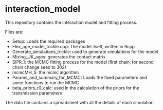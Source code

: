 # interaction_model

 This repository contains the interaction model and fitting process. 

 Files are:
 - Setup: Loads the required packages
 - Flex_age_model_trickle.cpp: The model itself, written in Rcpp
 - Generate_simulations_trickle: used to generate simulations for the model
 - Mixing_UK_ages: generates the contact matrix
 - SIPR_1: the MCMC fitting process for the model (first chain, for second chain change seed to 302)
 - mcmcMH_S: the mcmc algorithm
 - Params_and_summary_for_MCMC: Loads the fixed parameters and some functions to run the MCMC
 - beta_priors_r0_calc: used in the calculation of the priors for the transmission parameters

 The data file contains a spreadsheet with all the details of each simulation
 
